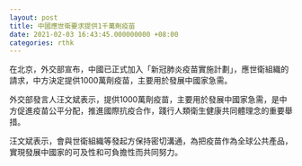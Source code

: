 ```yaml
---
layout: post
title: 中國應世衛要求提供1千萬劑疫苗
date: 2021-02-03 16:43:45.000000000 +08:00
categories: rthk
---
```


在北京，外交部宣布，中國已正式加入「新冠肺炎疫苗實施計劃」，應世衛組織的請求，中方決定提供1000萬劑疫苗，主要用於發展中國家急需。

外交部發言人汪文斌表示，提供1000萬劑疫苗，主要用於發展中國家急需，是中方促進疫苗公平分配，推進國際抗疫合作，踐行人類衛生健康共同體理念的重要舉措。

汪文斌表示，會與世衛組織等發起方保持密切溝通，為把疫苗作為全球公共產品，實現發展中國家的可及性和可負擔性而共同努力。

